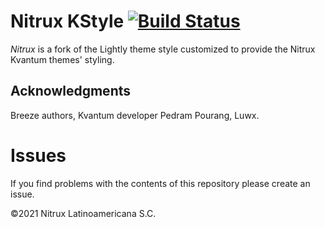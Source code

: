 # Nitrux KStyle [![Build Status](https://travis-ci.org/nx-desktop/nx-kstyle-theme.svg?branch=master)](https://travis-ci.org/nx-desktop/nx-kstyle-theme)

*Nitrux* is a fork of the Lightly theme style customized to provide the Nitrux Kvantum themes' styling. 

## Acknowledgments
Breeze authors, Kvantum developer Pedram Pourang, Luwx.


# Issues
If you find problems with the contents of this repository please create an issue.

©2021 Nitrux Latinoamericana S.C.
